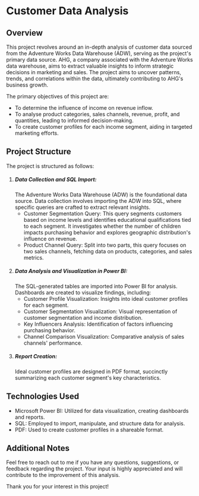 # Customer Data Analysis

## Overview
This project revolves around an in-depth analysis of customer data sourced from the Adventure Works Data Warehouse (ADW), serving as the project's primary data source. AHG, a company associated with the Adventure Works data warehouse, aims to extract valuable insights to inform strategic decisions in marketing and sales. The project aims to uncover patterns, trends, and correlations within the data, ultimately contributing to AHG's business growth.

The primary objectives of this project are:
- To determine the influence of income on revenue inflow.
- To analyse product categories, sales channels, revenue, profit, and quantities, leading to informed decision-making.
- To create customer profiles for each income segment, aiding in targeted marketing efforts.

## Project Structure
The project is structured as follows:
1. ##### Data Collection and SQL Import:
   The Adventure Works Data Warehouse (ADW) is the foundational data source. Data collection involves importing the ADW into SQL, where specific queries are crafted to extract relevant insights.
   - Customer Segmentation Query: This query segments customers based on income levels and identifies educational qualifications tied to each segment. It investigates whether the number of children impacts purchasing behavior and explores geographic distribution's influence on revenue.
   - Product Channel Query: Split into two parts, this query focuses on two sales channels, fetching data on products, categories, and sales metrics.
3. ##### Data Analysis and Visualization in Power BI:
   The SQL-generated tables are imported into Power BI for analysis. Dashboards are created to visualize findings, including:
   - Customer Profile Visualization: Insights into ideal customer profiles for each segment.
   - Customer Segmentation Visualization: Visual representation of customer segmentation and income distribution.
   - Key Influencers Analysis: Identification of factors influencing purchasing behavior.
   - Channel Comparison Visualization: Comparative analysis of sales channels' performance.
5. ##### Report Creation:
   Ideal customer profiles are designed in PDF format, succinctly summarizing each customer segment's key characteristics.

## Technologies Used
- Microsoft Power BI: Utilized for data visualization, creating dashboards and reports.
- SQL: Employed to import, manipulate, and structure data for analysis.
- PDF: Used to create customer profiles in a shareable format.

## Additional Notes
Feel free to reach out to me if you have any questions, suggestions, or feedback regarding the project. Your input is highly appreciated and will contribute to the improvement of this analysis.

Thank you for your interest in this project!
